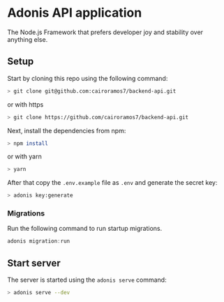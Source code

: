 # Adonis API application
The Node.js Framework that prefers developer joy and stability over anything else.

## Setup

Start by cloning this repo using the following command:

```bash
> git clone git@github.com:cairoramos7/backend-api.git
```
or with https
```bash
> git clone https://github.com/cairoramos7/backend-api.git
```

Next, install the dependencies from npm:

```bash
> npm install
```
or with yarn
```bash
> yarn
```

After that copy the `.env.example` file as `.env` and generate the secret key:

```bash
> adonis key:generate
```

### Migrations

Run the following command to run startup migrations.

```js
adonis migration:run
```

## Start server

The server is started using the `adonis serve` command:

```bash
> adonis serve --dev
```
